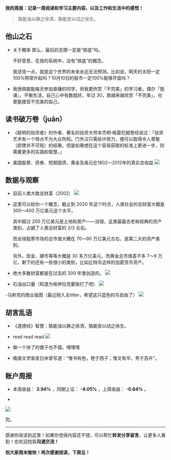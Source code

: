 **我的周报：记录一周阅读和学习主要内容，以及工作和生活中的感悟！**

> 孰能浊以静之徐清，孰能安以动之徐生。


## 他山之石

- 关于概率
  那么，最后的支撑一定是“铁底”吗。

  不好意思，在我的系统中，没有“铁底”的概念。

  我坚信一点，就是这个世界的未来永远无法预测。比如说，明天的太阳一定100%照常升起吗？10月10日的股市一定100%能够开盘吗？
  
- 我很佩服能每天参加直播的同学，但我更欣赏「不完美」的学习者。偶尔「翘课」，平衡生活，自己心中有数就好。年过 30，我越来越欣赏「不完美」，也更能接受不完美的自己。 


## 读书破万卷（juǎn）

- 《聪明的投资者》的作者、著名的投资大师本杰明·格雷厄姆曾经说过：「投资艺术有一个特点不为大众所知。门外汉只需些许努力，便可以取得令人尊敬（即使并不可观）的结果。但是如果想在这个容易获取的标准上更进一步，则需要更多的实践和智慧。」

- 美国股票、债券、短期国债、黄金及美元在1802～2012年的真实总收益
![](https://raw.githubusercontent.com/janrone/Heekly/main/2022/img/8f8268e1-07d4-4d7a-8d77-790b1bf952ec-20221104090448477.png)


## 数据与观察

- 目前人类大致总财富（2002）
![](https://raw.githubusercontent.com/janrone/Heekly/main/2022/img/51405c45-3062-430a-9b4f-9c4304715439-20221104090449322.png)
- 这里可以给你一个概念，截止到 2020 年这个时点，人类社会的总财富大概是 300～400 万亿美元这个水平。

  其中超过 200 万亿美元是土地和房产——没错，这类最最古老和经典的资产类别，占据了人类总财富的 2/3 左右。
  
  而全球股票市场的总市值大概在 70～90 万亿美元左右，是第二大的资产类别。
  
  另外，现金、硬币等等大概是 30 多万亿美元，而黄金总市值差不多 7～9 万亿，剩下的还有一些很小的类别，比如比特币这样的加密货币资产。
  
- 绝大多数财富都是在过去的 300 年里创造的。
![](https://raw.githubusercontent.com/janrone/Heekly/main/2022/img/da2da57d-0107-4744-9fbe-e3f454382530-20221104090449818.png)

- 石油出口量（知道为啥伊拉克要挨打了吧）
![](https://raw.githubusercontent.com/janrone/Heekly/main/2022/img/365de642-7849-4f4a-bfe2-27d678bdc8c1-20221104090451459.png)

-马斯克的商业版图（最近刚入主titter，希望这只蓝色的鸟自由了）
![](https://raw.githubusercontent.com/janrone/Heekly/main/2022/img/a94d088a-11c7-4f4b-984d-4ec2df756696-20221104090453663.png)


## 胡言乱语

- 《道德经》智慧：孰能浊以静之徐清，孰能安以动之徐生。

- read read read
![](https://raw.githubusercontent.com/janrone/Heekly/main/2022/img/50c96043-a67d-498a-91c8-55738d97a25d-20221104090454540.png)

- 做一个快了的傻子也不错。嘿嘿嘿

- 晚唐文学家皮日休曾写道：“惟书有色，艳于西子；惟文有华，秀于百卉”。

## 账户周报

- 本周收益： **3.94%** ，同期上证：  **-4.05%** ，上周收益： **-0.84%** 。

- 
![](https://raw.githubusercontent.com/janrone/Heekly/main/2022/img/957ef0cc-f220-4d82-920f-547830b9e97e-20221104090454906.png)

完。

---

感谢你阅读到这里！如果你觉得内容还不错，可以帮忙**转发分享留言**，让更多人看到！也欢迎找我**沟通交流！**

**祝大家周末愉快！再次感谢阅读，下周见！**